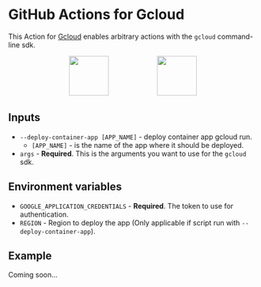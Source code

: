 # GitHub Actions for Gcloud

This Action for [Gcloud](https://cloud.google.com/) enables arbitrary actions with the `gcloud` command-line sdk.

<div align="center">
<img src="https://github.githubassets.com/images/modules/site/features/actions-icon-actions.svg" height="80"></img>
&nbsp;&nbsp;
&nbsp;&nbsp;
&nbsp;&nbsp;
&nbsp;&nbsp;
&nbsp;&nbsp;
&nbsp;&nbsp;
&nbsp;&nbsp;
&nbsp;&nbsp;
<img src="https://www.gstatic.com/devrel-devsite/prod/vf8bcd170103a60a9457e3a7682d3f70251c619395c6349d20b56cd2a80761a19/cloud/images/cloud-logo.svg" height="80"></img>
</div>

## Inputs

- `--deploy-container-app [APP_NAME]` - deploy container app gcloud run.
  - `[APP_NAME]` - is the name of the app where it should be deployed.
- `args` - **Required**. This is the arguments you want to use for the `gcloud` sdk.

## Environment variables

- `GOOGLE_APPLICATION_CREDENTIALS` - **Required**. The token to use for authentication.
- `REGION` - Region to deploy the app (Only applicable if script run with `--deploy-container-app`).

## Example

Coming soon...
